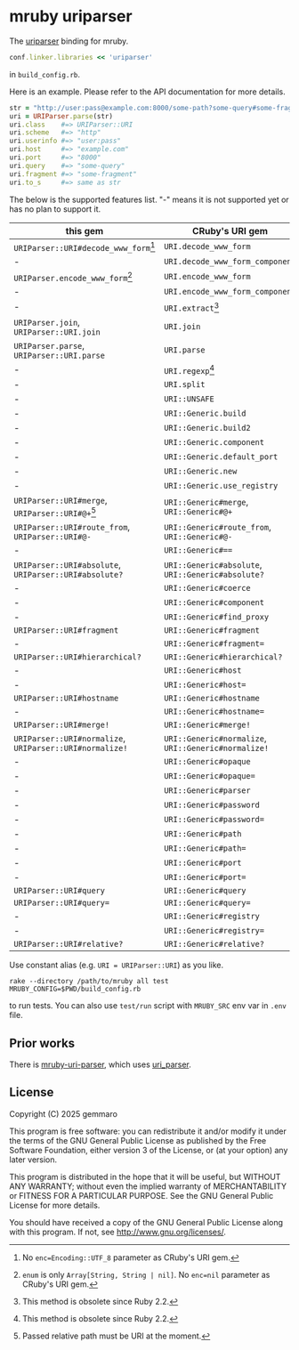 # mruby uriparser

The [uriparser](https://uriparser.github.io/) binding for mruby.

```ruby
conf.linker.libraries << 'uriparser'
```

in `build_config.rb`.

Here is an example.  Please refer to the API documentation for more details.

```ruby
str = "http://user:pass@example.com:8000/some-path?some-query#some-fragment"
uri = URIParser.parse(str)
uri.class    #=> URIParser::URI
uri.scheme   #=> "http"
uri.userinfo #=> "user:pass"
uri.host     #=> "example.com"
uri.port     #=> "8000"
uri.query    #=> "some-query"
uri.fragment #=> "some-fragment"
uri.to_s     #=> same as str
```

The below is the supported features list.
"-" means it is not supported yet or has no plan to support it.

| this gem                                                | CRuby's URI gem                                     |
|---------------------------------------------------------|-----------------------------------------------------|
| `URIParser::URI#decode_www_form`[^1]                    | `URI.decode_www_form`                               |
| -                                                       | `URI.decode_www_form_component`                     |
| `URIParser.encode_www_form`[^2]                         | `URI.encode_www_form`                               |
| -                                                       | `URI.encode_www_form_component`                     |
| -                                                       | `URI.extract`[^4]                                   |
| `URIParser.join`, `URIParser::URI.join`                 | `URI.join`                                          |
| `URIParser.parse`, `URIParser::URI.parse`               | `URI.parse`                                         |
| -                                                       | `URI.regexp`[^3]                                    |
| -                                                       | `URI.split`                                         |
| -                                                       | `URI::UNSAFE`                                       |
| -                                                       | `URI::Generic.build`                                |
| -                                                       | `URI::Generic.build2`                               |
| -                                                       | `URI::Generic.component`                            |
| -                                                       | `URI::Generic.default_port`                         |
| -                                                       | `URI::Generic.new`                                  |
| -                                                       | `URI::Generic.use_registry`                         |
| `URIParser::URI#merge`, `URIParser::URI#@+`[^5]         | `URI::Generic#merge`, `URI::Generic#@+`             |
| `URIParser::URI#route_from`, `URIParser::URI#@-`        | `URI::Generic#route_from`, `URI::Generic#@-`        |
| -                                                       | `URI::Generic#==`                                   |
| `URIParser::URI#absolute`, `URIParser::URI#absolute?`   | `URI::Generic#absolute`, `URI::Generic#absolute?`   |
| -                                                       | `URI::Generic#coerce`                               |
| -                                                       | `URI::Generic#component`                            |
| -                                                       | `URI::Generic#find_proxy`                           |
| `URIParser::URI#fragment`                               | `URI::Generic#fragment`                             |
| -                                                       | `URI::Generic#fragment=`                            |
| `URIParser::URI#hierarchical?`                          | `URI::Generic#hierarchical?`                        |
| -                                                       | `URI::Generic#host`                                 |
| -                                                       | `URI::Generic#host=`                                |
| `URIParser::URI#hostname`                               | `URI::Generic#hostname`                             |
| -                                                       | `URI::Generic#hostname=`                            |
| `URIParser::URI#merge!`                                 | `URI::Generic#merge!`                               |
| `URIParser::URI#normalize`, `URIParser::URI#normalize!` | `URI::Generic#normalize`, `URI::Generic#normalize!` |
| -                                                       | `URI::Generic#opaque`                               |
| -                                                       | `URI::Generic#opaque=`                              |
| -                                                       | `URI::Generic#parser`                               |
| -                                                       | `URI::Generic#password`                             |
| -                                                       | `URI::Generic#password=`                            |
| -                                                       | `URI::Generic#path`                                 |
| -                                                       | `URI::Generic#path=`                                |
| -                                                       | `URI::Generic#port`                                 |
| -                                                       | `URI::Generic#port=`                                |
| `URIParser::URI#query`                                  | `URI::Generic#query`                                |
| `URIParser::URI#query=`                                 | `URI::Generic#query=`                               |
| -                                                       | `URI::Generic#registry`                             |
| -                                                       | `URI::Generic#registry=`                            |
| `URIParser::URI#relative?`                              | `URI::Generic#relative?`                            |

[^1]: No `enc=Encoding::UTF_8` parameter as CRuby's URI gem.

[^2]: `enum` is only `Array[String, String | nil]`.  No `enc=nil` parameter as CRuby's URI gem.

[^3]: This method is obsolete since Ruby 2.2.

[^4]: This method is obsolete since Ruby 2.2.

[^5]: Passed relative path must be URI at the moment.

Use constant alias (e.g. `URI = URIParser::URI`) as you like.

```shell
rake --directory /path/to/mruby all test MRUBY_CONFIG=$PWD/build_config.rb
```

to run tests.  You can also use `test/run` script with `MRUBY_SRC` env var in `.env` file.

## Prior works

There is [mruby-uri-parser](https://github.com/Asmod4n/mruby-uri-parser "GitHub"),
which uses [uri\_parser](https://github.com/Zewo/uri_parser "GitHub").

## License

Copyright (C) 2025  gemmaro

This program is free software: you can redistribute it and/or modify
it under the terms of the GNU General Public License as published by
the Free Software Foundation, either version 3 of the License, or
(at your option) any later version.

This program is distributed in the hope that it will be useful,
but WITHOUT ANY WARRANTY; without even the implied warranty of
MERCHANTABILITY or FITNESS FOR A PARTICULAR PURPOSE.  See the
GNU General Public License for more details.

You should have received a copy of the GNU General Public License
along with this program.  If not, see <http://www.gnu.org/licenses/>.
